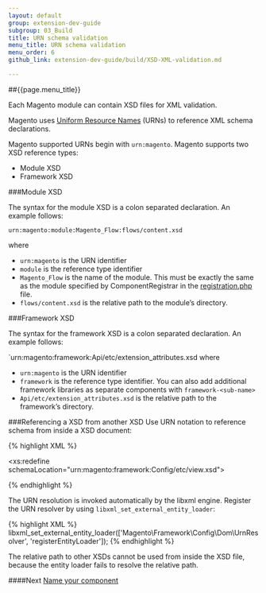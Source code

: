 ```yaml
---
layout: default
group: extension-dev-guide
subgroup: 03_Build
title: URN schema validation
menu_title: URN schema validation
menu_order: 6
github_link: extension-dev-guide/build/XSD-XML-validation.md

---
```

##{{page.menu_title}}


Each Magento module can contain XSD files for XML validation.

Magento uses [Uniform Resource Names](https://en.wikipedia.org/wiki/Uniform_Resource_Name) (URNs) to reference XML schema declarations.

Magento supported URNs begin with `urn:magento`. Magento supports two XSD reference types:

* Module XSD
* Framework XSD


###Module XSD

The syntax for the module XSD is a colon separated declaration. An example follows:

`urn:magento:module:Magento_Flow:flows/content.xsd`

where

*  `urn:magento` is the URN identifier
*  `module` is the reference type identifier
*  `Magento_Flow` is the name of the module. This must be exactly the same as the module specified by ComponentRegistrar in the [registration.php](component-registration.html) file.
* `flows/content.xsd` is the relative path to the module&#8217;s directory.



###Framework XSD

The syntax for the framework XSD is a colon separated declaration. An example follows:

`urn:magento:framework:Api/etc/extension_attributes.xsd
where

*  `urn:magento` is the URN identifier
*  `framework` is the reference type identifier. You can also add additional framework libraries as separate components with `framework-<sub-name>`
* `Api/etc/extension_attributes.xsd` is the relative path to the framework&#8217;s directory.


###Referencing a XSD from another XSD
Use URN notation to reference schema from inside a XSD document:

{% highlight XML %}

<xs:redefine schemaLocation="urn:magento:framework:Config/etc/view.xsd">


{% endhighlight %}

The URN resolution is invoked automatically by the libxml engine. Register the URN resolver by using `libxml_set_external_entity_loader`:

{% highlight XML %}
libxml_set_external_entity_loader(['Magento\Framework\Config\Dom\UrnResolver', 'registerEntityLoader']);
{% endhighlight %}

<div class="bs-callout bs-callout-info" id="info">
<span class="glyphicon-class">
  <p>The relative path to other XSDs cannot be used from inside the XSD file, because the entity loader fails to resolve the relative path.</p></span>
</div>




####Next
[Name your component]({{site.gdeurl21}}extension-dev-guide/build/create_component.html)
